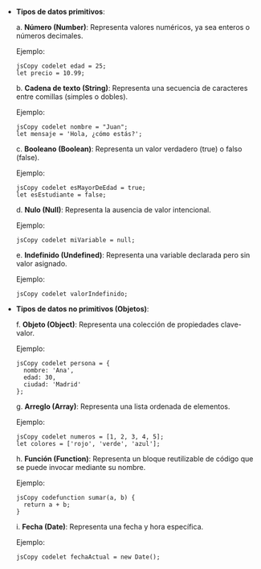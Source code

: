 -   **Tipos de datos primitivos**:
    
    a. **Número (Number)**: Representa valores numéricos, ya sea enteros o números decimales.
    
    Ejemplo:
    
    ```
    jsCopy codelet edad = 25;
    let precio = 10.99;
    
    ```
    
    b. **Cadena de texto (String)**: Representa una secuencia de caracteres entre comillas (simples o dobles).
    
    Ejemplo:
    
    ```
    jsCopy codelet nombre = "Juan";
    let mensaje = 'Hola, ¿cómo estás?';
    
    ```
    
    c. **Booleano (Boolean)**: Representa un valor verdadero (true) o falso (false).
    
    Ejemplo:
    
    ```
    jsCopy codelet esMayorDeEdad = true;
    let esEstudiante = false;
    
    ```
    
    d. **Nulo (Null)**: Representa la ausencia de valor intencional.
    
    Ejemplo:
    
    ```
    jsCopy codelet miVariable = null;
    
    ```
    
    e. **Indefinido (Undefined)**: Representa una variable declarada pero sin valor asignado.
    
    Ejemplo:
    
    ```
    jsCopy codelet valorIndefinido;
    
    ```
    
-   **Tipos de datos no primitivos (Objetos)**:
    
    f. **Objeto (Object)**: Representa una colección de propiedades clave-valor.
    
    Ejemplo:
    
    ```
    jsCopy codelet persona = {
      nombre: 'Ana',
      edad: 30,
      ciudad: 'Madrid'
    };
    
    ```
    
    g. **Arreglo (Array)**: Representa una lista ordenada de elementos.
    
    Ejemplo:
    
    ```
    jsCopy codelet numeros = [1, 2, 3, 4, 5];
    let colores = ['rojo', 'verde', 'azul'];
    
    ```
    
    h. **Función (Function)**: Representa un bloque reutilizable de código que se puede invocar mediante su nombre.
    
    Ejemplo:
    
    ```
    jsCopy codefunction sumar(a, b) {
      return a + b;
    }
    
    ```
    
    i. **Fecha (Date)**: Representa una fecha y hora específica.
    
    Ejemplo:
    
    ```
    jsCopy codelet fechaActual = new Date();
    ```



